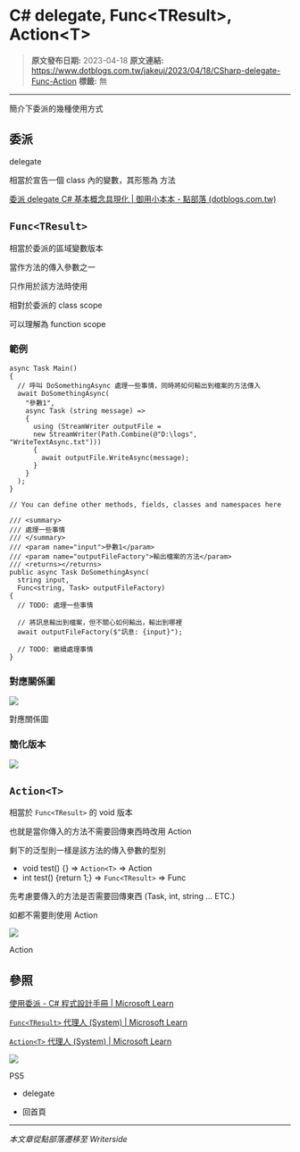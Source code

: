 # C# delegate, Func&lt;TResult&gt;, Action&lt;T&gt;

> **原文發布日期:** 2023-04-18
> **原文連結:** https://www.dotblogs.com.tw/jakeuj/2023/04/18/CSharp-delegate-Func-Action
> **標籤:** 無

---

簡介下委派的幾種使用方式

## 委派

delegate

相當於宣告一個 class 內的變數，其形態為 方法

[委派 delegate C# 基本概念具現化 | 御用小本本 - 點部落 (dotblogs.com.tw)](https://dotblogs.com.tw/jakeuj/2012/10/30/CSharp-delegate)

## `Func<TResult>`

相當於委派的區域變數版本

當作方法的傳入參數之一

只作用於該方法時使用

相對於委派的 class scope

可以理解為 function scope

### 範例

```
async Task Main()
{
  // 呼叫 DoSomethingAsync 處理一些事情，同時將如何輸出到檔案的方法傳入
  await DoSomethingAsync(
    "參數1",
    async Task (string message) =>
    {
      using (StreamWriter outputFile =
      new StreamWriter(Path.Combine(@"D:\logs", "WriteTextAsync.txt")))
      {
        await outputFile.WriteAsync(message);
      }
    }
  );
}

// You can define other methods, fields, classes and namespaces here

/// <summary>
/// 處理一些事情
/// </summary>
///	<param name="input">參數1</param>
///	<param name="outputFileFactory">輸出檔案的方法</param>
/// <returns></returns>
public async Task DoSomethingAsync(
  string input,
  Func<string, Task> outputFileFactory)
{
  // TODO: 處理一些事情

  // 將訊息輸出到檔案，但不關心如何輸出，輸出到哪裡
  await outputFileFactory($"訊息: {input}");

  // TODO: 繼續處理事情
}
```

### 對應關係圖

![](https://dotblogsfile.blob.core.windows.net/user/小小朱/7bdeeccd-06ec-4edf-87f6-4520d8919414/1681801092.png.png)

對應關係圖

### 簡化版本

![](https://dotblogsfile.blob.core.windows.net/user/小小朱/7bdeeccd-06ec-4edf-87f6-4520d8919414/1681803742.png.png)

## `Action<T>`

相當於 `Func<TResult>` 的 void 版本

也就是當你傳入的方法不需要回傳東西時改用 Action

剩下的泛型則一樣是該方法的傳入參數的型別

* void test() {} => `Action<T>` => Action
* int test() {return 1;} => `Func<TResult>` => Func<int>

先考慮要傳入的方法是否需要回傳東西 (Task, int, string … ETC.)

如都不需要則使用 Action

![](https://dotblogsfile.blob.core.windows.net/user/小小朱/7bdeeccd-06ec-4edf-87f6-4520d8919414/1681804146.png.png)

Action

## 參照

[使用委派 - C# 程式設計手冊 | Microsoft Learn](https://learn.microsoft.com/zh-tw/dotnet/csharp/programming-guide/delegates/using-delegates)

[`Func<TResult>` 代理人 (System) | Microsoft Learn](https://learn.microsoft.com/zh-tw/dotnet/api/system.func-1?view=net-7.0)

[`Action<T>` 代理人 (System) | Microsoft Learn](https://learn.microsoft.com/zh-tw/dotnet/api/system.action-1?view=net-7.0)

![](https://card.psnprofiles.com/1/jakeuj.png)

PS5

* delegate

* 回首頁

---

*本文章從點部落遷移至 Writerside*
